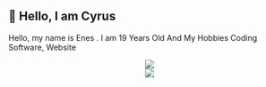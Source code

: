 ## 🎉 Hello, I am Cyrus
Hello, my name is Enes . I am 19 Years Old And My Hobbies Coding Software, Website

<div align="center">
    <img src="https://komarev.com/ghpvc/?username=Elzarindxd&color=dc143c"/>
</div>

<div align="center">
    <a href="https://discord.com/users/485505431360241675" title="Discord Profile"><img src="https://lanyard-profile-readme.vercel.app/api/485505431360241675/"></a>
</div>

